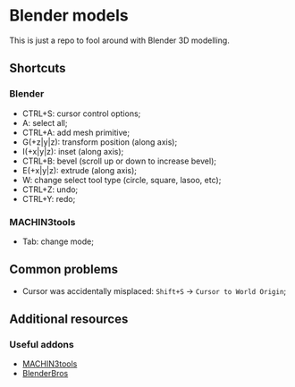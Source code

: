 # Blender models

This is just a repo to fool around with Blender 3D modelling.

## Shortcuts

### Blender

* CTRL+S: cursor control options;
* A: select all;
* CTRL+A: add mesh primitive;
* G(+z|y|z): transform position (along axis);
* I(+x|y|z): inset (along axis);
* CTRL+B: bevel (scroll up or down to increase bevel);
* E(+x|y|z): extrude (along axis);
* W: change select tool type (circle, square, lasoo, etc);
* CTRL+Z: undo;
* CTRL+Y: redo;

### MACHIN3tools

* Tab: change mode;

## Common problems

* Cursor was accidentally misplaced: `Shift+S` -> `Cursor to World Origin`;

## Additional resources

### Useful addons

* [MACHIN3tools](https://gumroad.com/l/machin3tools)
* [BlenderBros](https://www.blenderbros.com/)
